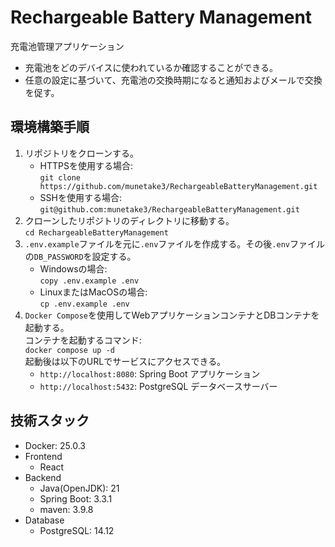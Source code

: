 # Rechargeable Battery Management

充電池管理アプリケーション

- 充電池をどのデバイスに使われているか確認することができる。
- 任意の設定に基づいて、充電池の交換時期になると通知およびメールで交換を促す。

## 環境構築手順

1. リポジトリをクローンする。  
   - HTTPSを使用する場合:  
     `git clone https://github.com/munetake3/RechargeableBatteryManagement.git`  
   - SSHを使用する場合:  
     `git@github.com:munetake3/RechargeableBatteryManagement.git`
1. クローンしたリポジトリのディレクトリに移動する。  
   `cd RechargeableBatteryManagement`
1. `.env.example`ファイルを元に`.env`ファイルを作成する。その後`.env`ファイルの`DB_PASSWORD`を設定する。  
   - Windowsの場合:  
     `copy .env.example .env`
   - LinuxまたはMacOSの場合:  
     `cp .env.example .env`
1. `Docker Compose`を使用してWebアプリケーションコンテナとDBコンテナを起動する。  
   コンテナを起動するコマンド:  
   `docker compose up -d`  
   起動後は以下のURLでサービスにアクセスできる。
   - `http://localhost:8080`: Spring Boot アプリケーション
   - `http://localhost:5432`: PostgreSQL データベースサーバー

## 技術スタック

- Docker: 25.0.3
- Frontend
  - React
- Backend
  - Java(OpenJDK): 21
  - Spring Boot: 3.3.1
  - maven: 3.9.8
- Database
  - PostgreSQL: 14.12
